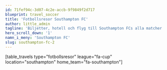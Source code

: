 ```yaml
---
id: 71fef94c-3d07-4c2e-accb-9f9849f2d717
blueprint: travel_soccer
title: 'Fotbollsresor Southampton FC'
author: little_admin
tagline: 'Biljetter, hotell och flyg till Southampton FCs alla matcher i FA Cup'
hero_scroll_down: '1'
namn_i_meny: 'Southampton FC'
slug: southampton-fc-2
---
```

<p>[table_travels type="fotbollsresor" league="fa-cup" location="southampton" home_team="fa-southampton"]</p>
